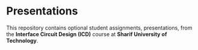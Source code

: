 # Presentations
This repository contains optional student assignments, presentations, from the **Interface Circuit Design (ICD)** course at **Sharif University of Technology**.

